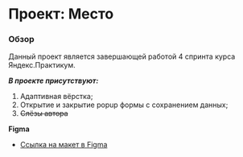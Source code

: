 # Проект: Место

### Обзор

Данный проект является завершающей работой 4 спринта курса Яндекс.Практикум.  
  
***В проекте присутствуют:***  
1. Адаптивная вёрстка;  
2. Открытие и закрытие popup формы с сохранением данных;  
3. ~~Слёзы автора~~

**Figma**
* [Ссылка на макет в Figma](https://www.figma.com/file/2cn9N9jSkmxD84oJik7xL7/JavaScript.-Sprint-4?node-id=0%3A1)
